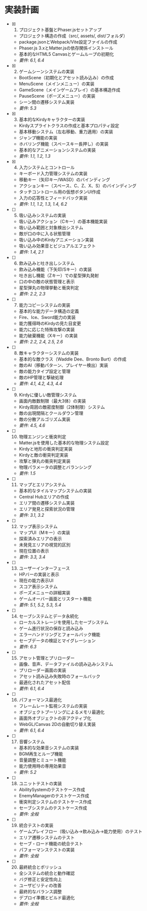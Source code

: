 # 実装計画

- [x] 1. プロジェクト基盤とPhaser.jsセットアップ
  - プロジェクト構造の作成（src/, assets/, dist/フォルダ）
  - package.jsonとWebpack/Vite設定ファイルの作成
  - Phaser.js 3.xとMatter.jsの依存関係インストール
  - 基本的なHTML5 Canvasとゲームループの初期化
  - _要件: 6.1, 6.4_

- [x] 2. ゲームシーンシステムの実装
  - BootScene（初期化とアセット読み込み）の作成
  - MenuScene（メインメニュー）の実装
  - GameScene（メインゲームプレイ）の基本構造作成
  - PauseScene（ポーズメニュー）の実装
  - シーン間の遷移システム実装
  - _要件: 5.3_

- [x] 3. 基本的なKirdyキャラクターの実装
  - Kirdyスプライトクラスの作成と基本プロパティ設定
  - 基本移動システム（左右移動、重力適用）の実装
  - ジャンプ機能の実装
  - ホバリング機能（スペースキー長押し）の実装
  - 基本的なアニメーションシステムの実装
  - _要件: 1.1, 1.2, 1.3_

- [x] 4. 入力システムとコントロール
  - キーボード入力管理システムの実装
  - 移動キー（矢印キー/WASD）のバインディング
  - アクションキー（スペース、C、Z、X、S）のバインディング
  - タッチコントロール用の仮想ボタンUI作成
  - 入力の応答性とフィードバック実装
  - _要件: 1.1, 1.2, 1.3, 1.4, 6.2_

- [ ] 5. 吸い込みシステムの実装
  - 吸い込みアクション（Cキー）の基本機能実装
  - 吸い込み範囲と対象検出システム
  - 敵が口の中に入る状態管理
  - 吸い込み中のKirdyアニメーション実装
  - 吸い込み効果音とビジュアルエフェクト
  - _要件: 1.4, 2.1_

- [ ] 6. 飲み込みと吐き出しシステム
  - 飲み込み機能（下矢印/Sキー）の実装
  - 吐き出し機能（Zキー）での星型弾丸発射
  - 口の中の敵の状態管理と表示
  - 星型弾丸の物理挙動と衝突判定
  - _要件: 2.2, 2.3_

- [ ] 7. 能力コピーシステムの実装
  - 基本的な能力データ構造の定義
  - Fire、Ice、Sword能力の実装
  - 能力獲得時のKirdyの見た目変更
  - 能力に応じた特殊攻撃の実装
  - 能力破棄機能（Xキー）の実装
  - _要件: 2.2, 2.4, 2.5, 2.6_

- [ ] 8. 敵キャラクターシステムの実装
  - 基本的な敵クラス（Waddle Dee、Bronto Burt）の作成
  - 敵のAI（移動パターン、プレイヤー検出）実装
  - 敵の能力タイプ設定と管理
  - 敵のHP管理と撃破処理
  - _要件: 4.1, 4.2, 4.3, 4.4_

- [ ] 9. Kirdyに優しい敵管理システム
  - 画面内敵数制限（最大3体）の実装
  - Kirdy周囲の敵密度制御（2体制限）システム
  - 敵の出現間隔とクールダウン管理
  - 敵の分散アルゴリズム実装
  - _要件: 4.5, 4.6_

- [ ] 10. 物理エンジンと衝突判定
  - Matter.jsを使用した基本的な物理システム設定
  - Kirdyと地形の衝突判定実装
  - Kirdyと敵の衝突判定実装
  - 攻撃と弾丸の衝突判定実装
  - 物理パラメータの調整とバランシング
  - _要件: 1.5_

- [ ] 11. マップとエリアシステム
  - 基本的なタイルマップシステムの実装
  - Central Hubエリアの作成
  - エリア間の遷移システム実装
  - エリア発見と探索状況の管理
  - _要件: 3.1, 3.2_

- [ ] 12. マップ表示システム
  - マップUI（Mキー）の実装
  - 探索済みエリアの表示
  - 未発見エリアの視覚的区別
  - 現在位置の表示
  - _要件: 3.3, 3.4_

- [ ] 13. ユーザーインターフェース
  - HPバーの実装と表示
  - 現在の能力表示UI
  - スコア表示システム
  - ポーズメニューの詳細実装
  - ゲームオーバー画面とリスタート機能
  - _要件: 5.1, 5.2, 5.3, 5.4_

- [ ] 14. セーブシステムとデータ永続化
  - ローカルストレージを使用したセーブシステム
  - ゲーム進行状況の保存と読み込み
  - エラーハンドリングとフォールバック機能
  - セーブデータの検証とマイグレーション
  - _要件: 6.3_

- [ ] 15. アセット管理とプリローダー
  - 画像、音声、データファイルの読み込みシステム
  - プリローダー画面の実装
  - アセット読み込み失敗時のフォールバック
  - 最適化されたアセット配信
  - _要件: 6.1, 6.4_

- [ ] 16. パフォーマンス最適化
  - フレームレート監視システムの実装
  - オブジェクトプーリングによるメモリ最適化
  - 画面外オブジェクトの非アクティブ化
  - WebGL/Canvas 2Dの自動切り替え実装
  - _要件: 6.1, 6.4_

- [ ] 17. 音響システム
  - 基本的な効果音システムの実装
  - BGM再生とループ機能
  - 音量調整とミュート機能
  - 能力使用時の専用効果音
  - _要件: 5.2_

- [ ] 18. ユニットテストの実装
  - AbilitySystemのテストケース作成
  - EnemyManagerのテストケース作成
  - 衝突判定システムのテストケース作成
  - セーブシステムのテストケース作成
  - _要件: 全般_

- [ ] 19. 統合テストの実装
  - ゲームプレイフロー（吸い込み→飲み込み→能力使用）のテスト
  - エリア遷移システムのテスト
  - セーブ・ロード機能の統合テスト
  - パフォーマンステストの実装
  - _要件: 全般_

- [ ] 20. 最終統合とポリッシュ
  - 全システムの統合と動作確認
  - バグ修正と安定性向上
  - ユーザビリティの改善
  - 最終的なバランス調整
  - デプロイ準備とビルド最適化
  - _要件: 全般_
